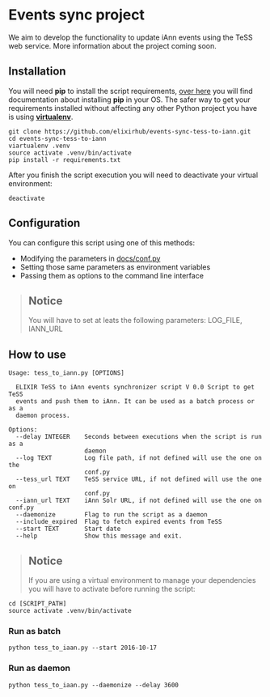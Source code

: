 # Events sync project
We aim to develop the functionality to update iAnn events using the TeSS web service. More information about the project coming soon.

## Installation
You will need **pip** to install the script requirements, [over here](https://pip.pypa.io/en/stable/installing/) you will find documentation about installing **pip** in your OS. The safer way to get your requirements installed without affecting any other Python project you have is using [**virtualenv**](http://docs.python-guide.org/en/latest/dev/virtualenvs/).
```{r, engine='bash', count_lines}
git clone https://github.com/elixirhub/events-sync-tess-to-iann.git
cd events-sync-tess-to-iann
viartualenv .venv
source activate .venv/bin/activate
pip install -r requirements.txt
```

After you finish the script execution you will need to deactivate your virtual environment:
```{r, engine='bash', count_lines}
deactivate
```

## Configuration
You can configure this script using one of this methods:

* Modifying the parameters in [docs/conf.py](https://github.com/elixirhub/events-sync-tess-to-iann/blob/master/docs/conf.py)
* Setting those same parameters as environment variables
* Passing them as options to the command line interface


>## Notice
>You will have to set at leats the following parameters: LOG_FILE, IANN_URL


## How to use
```{r, engine='bash', count_lines}
Usage: tess_to_iann.py [OPTIONS]

  ELIXIR TeSS to iAnn events synchronizer script V 0.0 Script to get TeSS
  events and push them to iAnn. It can be used as a batch process or as a
  daemon process.

Options:
  --delay INTEGER    Seconds between executions when the script is run as a
                     daemon
  --log TEXT         Log file path, if not defined will use the one on the
                     conf.py
  --tess_url TEXT    TeSS service URL, if not defined will use the one on
                     conf.py
  --iann_url TEXT    iAnn Solr URL, if not defined will use the one on conf.py
  --daemonize        Flag to run the script as a daemon
  --include_expired  Flag to fetch expired events from TeSS
  --start TEXT       Start date
  --help             Show this message and exit.
```
>## Notice
>If you are using a virtual environment to manage your dependencies you will have to activate before running the script:

```{r, engine='bash', count_lines}
cd [SCRIPT_PATH]
source activate .venv/bin/activate
```
### Run as batch
```{r, engine='bash', count_lines}
python tess_to_iaan.py --start 2016-10-17
```
### Run as daemon
```{r, engine='bash', count_lines}
python tess_to_iaan.py --daemonize --delay 3600
```
